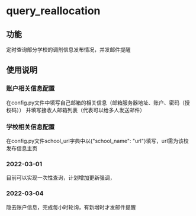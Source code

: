 # query_reallocation
## 功能
定时查询部分学校的调剂信息发布情况，并发邮件提醒

## 使用说明
### 账户相关信息配置
在config.py文件中填写自己邮箱的相关信息（邮箱服务器地址、账户、密码（授权码））
并填写接收人邮箱列表（代表可以给多人发送邮件）

### 学校相关信息配置
在config.py文件school_url字典中以{"school_name": "url"}填写，url需为该校发布信息主页

### 2022-03-01
目前可以实现一次性查询，计划增加更新强调，

### 2022-03-04
隐去账户信息，完成每小时轮询，有新增时才发邮件提醒

